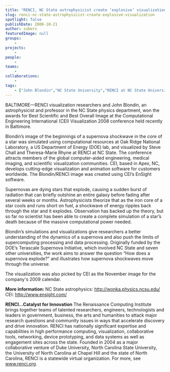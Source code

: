```yaml
---
title: "RENCI, NC State astrophysicist create ‘explosive’ visualization"
slug: renci-nc-state-astrophysicist-create-explosive-visualization
spotlight: false
publishDate: 2008-10-21
author: subers
featuredImage: null
groups:
    - 
projects:
    - 
people:
    - 
teams: 
    - 
collaborations:
    - 
tags:
    - ["John Blondin","NC State University","RENCI at NC State University"]
---
```

BALTIMORE—RENCI visualization researchers and John Blondin, an astrophysicist and professor in the NC State physics department, won the awards for Best Scientific and Best Overall Image at the Computational Engineering International (CEI) Visualization 2008 conference held recently in Baltimore. <!--more-->

Blondin’s image of the beginnings of a supernova shockwave in the core of a star was simulated using computational resources at Oak Ridge National Laboratory, a US Department of Energy (DOE) lab, and visualized by Steve Chall and Theresa-Marie Rhyne at RENCI at NC State. The conference attracts members of the global computer-aided engineering, medical imaging, and scientific visualization communities. CEI, based in Apex, NC, develops cutting-edge visualization and animation software for customers worldwide. The Blondin/RENCI image was created using CEI’s EnSight software.
<div class="fs_news_image"></div>
Supernovas are dying stars that explode, causing a sudden burst of radiation that can briefly outshine an entire galaxy before fading after several weeks or months. Astrophysicists theorize that as the iron core of a star cools and runs short on fuel, a shockwave of energy ripples back through the star and it explodes. Observation has backed up the theory, but so far no scientist has been able to create a complete simulation of a star’s death because of the massive computational power needed.

Blondin’s simulations and visualizations give researchers a better understanding of the dynamics of a supernova and also push the limits of supercomputing processing and data processing. Originally funded by the DOE’s Terascale Supernova Initiative, which involved NC State and seven other universities, the work aims to answer the question “How does a supernova explode?” and illustrates how supernova shockwaves move through the universe.

The visualization was also picked by CEI as the November image for the company's 2009 calendar.

<strong>More information:</strong>
NC State astrophysics: <a href="http://wonka.physics.ncsu.edu/" target="_blank" rel="noopener">http://wonka.physics.ncsu.edu/</a>
CEI: <a href="http://www.ensight.com/" target="_blank" rel="noopener">http://www.ensight.com/
</a>

<strong>RENCI…Catalyst for Innovation</strong>
The Renaissance Computing Institute brings together teams of talented researchers, engineers, technologists and leaders in government, business, the arts and humanities to attack major research questions and community issues in ways that accelerate discovery and drive innovation. RENCI has nationally significant expertise and capabilities in high performance computing, visualization, collaborative tools, networking, device prototyping, and data systems as well as engagement sites across the state. Founded in 2004 as a major collaborative venture of Duke University, North Carolina State University, the University of North Carolina at Chapel Hill and the state of North Carolina, RENCI is a statewide virtual organization. For more, see <a href="https://www.renci.org/">www.renci.org</a>.

